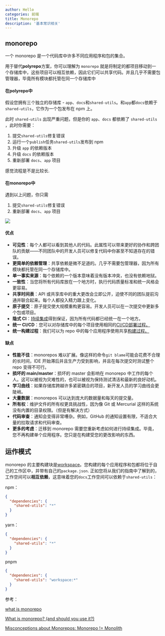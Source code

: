 ```yaml
---
author: Hello
categories: 前端
title: Monorepo
description: '基本常识相关'
---
```


## monorepo

一个 monorepo 是一个代码库中许多不同应用程序和包的集合。

用于替代**polyrepo**方案，你可以理解为 `monorepo` 就是将制定的都项目移动到一个存储库中，这些项目可以相互依赖，因此它们可以共享代码。并且几乎不需要包管理器，毕竟所有模块都托管在同一个存储库中



#### 在polyrepo中

假设您拥有三个独立的存储库 - `app`、`docs`和`shared-utils`。和`app`都`docs`依赖于`shared-utils`，它作为一个包发布在 npm 上。

此时 `shared-utils` 出现严重问题，但是你的 `app`、`docs` 都依赖了   `shared-utils`  ，此时你需要：

1. 提交`shared-utils`修复错误
2. 运行一个`publish`任务`shared-utils`发布到 npm
3. 升级 `app` 的依赖版本
4. 升级 `docs` 的依赖版本
5. 重新部署 `docs`、`app` 项目

感觉流程是不是比较长.



#### 在monorepo中

遇到以上问题，你只需

1. 提交`shared-utils`修复错误
2. 重新部署 `docs`、`app` 项目



![](/Monorepo/m1.png)



#### 优点

- **可见性**：每个人都可以看到其他人的代码。此属性可以带来更好的协作和跨团队的贡献——不同团队中的开发人员可以修复代码中你甚至不知道存在的错误。
- **更简单的依赖管理**：共享依赖是微不足道的。几乎不需要包管理器，因为所有模块都托管在同一个存储库中。
- **单一事实来源**：每个依赖的一个版本意味着没有版本冲突，也没有依赖地狱。
- **一致性**：当您将所有代码库放在一个地方时，执行代码质量标准和统一风格会更容易。
- **共享时间表**：API 或共享库中的重大更改会立即公开，迫使不同的团队提前沟通并联合起来。每个人都投入精力跟上变化。
- **原子提交**：原子提交使大规模重构更容易。开发人员可以在一次提交中更新多个包或项目。
- **隐式 CI**：[持续集成](https://semaphoreci.com/continuous-integration)得到保证，因为所有代码都已经统一在一个地方。
- **统一 CI/CD**：您可以对存储库中的每个项目使用相同的[CI/CD部署过程。](https://semaphoreci.com/cicd)
- **统一构建过程**：我们可以为 repo 中的每个应用程序使用共享[构建过程。](https://semaphoreci.com/blog/build-stage)



#### 缺点

- **性能不佳**：monorepos 难以扩展。像这样的命令`git blame`可能会花费不合理的长时间，IDE 开始滞后并且生产力受到影响，并且在每次提交时测试整个 repo 变得不可行。
- **损坏的 main/master**：损坏的 master 会影响在 monorepo 中工作的每个人。这可以被视为灾难性的，也可以被视为保持测试清洁和最新的良好动机。
- **学习曲线**：如果存储库跨越许多紧密耦合的项目，新开发人员的学习曲线会更陡峭。
- **大量数据**：monorepos 可以达到庞大的数据量和每天的提交量。
- **所有权**：维护文件的所有权更具挑战性，因为像 Git 或 Mercurial 这样的系统没有内置的目录权限。（但是有解决方式）
- **代码审查**：通知会变得非常嘈杂。例如，GitHub 的通知设置有限，不适合大量的拉取请求和代码审查。
- **更多的考虑**：迁移到 monorepo 需要您重新考虑如何进行持续集成。毕竟，您不再构建单个应用程序。您只是在构建受您的更改影响的东西。



## 运作模式

monorepo 的主要构建块是[workspace](https://turbo.build/repo/docs/handbook/workspaces)。您构建的每个应用程序和包都将位于自己的工作区中，并带有自己的`package.json`. 正如您将从我们的指南中了解到的，工作空间可以**相互依赖**，这意味着您的`docs`工作空间可以依赖于`shared-utils`：

npm：

```json
{
  "dependencies": {
    "shared-utils": "*"
  }
}
```

yarn：

```json
{
  "dependencies": {
    "shared-utils": "*"
  }
}
```

pnpm

```json
{
  "dependencies": {
    "shared-utils": "workspace:*"
  }
}
```

参考：

[what is monorepo](https://turbo.build/repo/docs/handbook/what-is-a-monorepo)

[What is monorepo? (and should you use it?)](https://semaphoreci.com/blog/what-is-monorepo)

[Misconceptions about Monorepos: Monorepo != Monolith](https://blog.nrwl.io/misconceptions-about-monorepos-monorepo-monolith-df1250d4b03c)